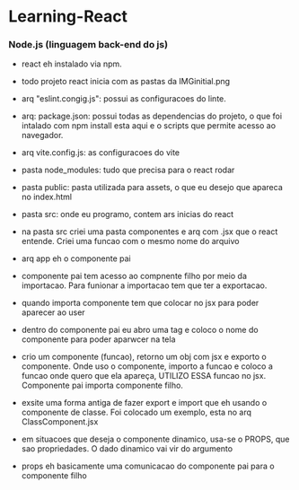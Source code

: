 # Learning-React


### Node.js (linguagem back-end do js)
- react eh instalado via npm. 
- todo projeto react inicia com as pastas da IMGinitial.png
- arq "eslint.congig.js": possui as configuracoes do linte.
- arq: package.json: possui todas as dependencias do projeto, o que foi intalado com npm install esta aqui e o scripts que permite acesso ao navegador.
- arq vite.config.js: as configuracoes do vite
- pasta node_modules: tudo que precisa para o react rodar
- pasta public: pasta utilizada para assets, o que eu desejo que apareca no index.html
- pasta src: onde eu programo, contem ars inicias do react
- na pasta src criei uma pasta componentes e arq com .jsx que o react entende. Criei uma funcao com o mesmo nome do arquivo
- arq app eh o componente pai
- componente pai tem acesso ao compnente filho por meio da importacao. Para funionar a importacao tem que ter a exportacao.
- quando importa componente tem que colocar no jsx para poder aparecer ao user
- dentro do componente pai eu abro uma tag e coloco o nome do componente para poder aparwcer na tela

- crio um componente (funcao), retorno um obj com jsx e exporto o componente. Onde uso o componente, importo a funcao e coloco a funcao onde quero que ela apareça, UTILIZO ESSA funcao no jsx. Componente pai importa componente filho.

- exsite uma forma antiga de fazer export e import que eh usando o componente de classe. Foi colocado um exemplo, esta no arq ClassComponent.jsx

- em situacoes que deseja o componente dinamico, usa-se o PROPS, que sao propriedades. O dado dinamico vai vir do argumento

- props eh basicamente uma comunicacao do componente pai para o componente filho

